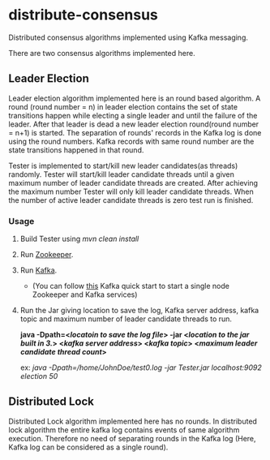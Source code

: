 # distribute-consensus
Distributed consensus algorithms implemented using Kafka messaging. 

There are two consensus algorithms implemented here.

## Leader Election
Leader election algorithm implemented here is an round based algorithm.
A round (round number = n) in leader election contains the set of state transitions happen while electing a single leader and until the failure of the leader.
After that leader is dead a new leader election round(round number = n+1) is started.
The separation of rounds' records in the Kafka log is done using the round numbers.
Kafka records with same round number are the state transitions happened in that round.

Tester is implemented to start/kill new leader candidates(as threads) randomly. 
Tester will start/kill leader candidate threads until a given maximum number of leader candidate threads are created.
After achieving the maximum number Tester will only kill leader candidate threads.
When the number of active leader candidate threads is zero test run is finished.

### Usage

1. Build Tester using *mvn clean install*

1. Run [Zookeeper](https://zookeeper.apache.org/doc/r3.1.2/zookeeperStarted.html). 
2. Run [Kafka](https://kafka.apache.org/quickstart).

    * (You can follow [this](https://kafka.apache.org/quickstart#quickstart_startserver)  Kafka quick start to start a single node Zookeeper and Kafka services)

4. Run the Jar  giving location to save the log, Kafka server address, kafka topic and maximum number of leader candidate threads to run.

    __java -Dpath=<_locatoin to save the log file_> -jar <_location to the jar built in 3._> <_kafka server address_> <_kafka topic_> <_maximum leader candidate thread count_>__
    
    ex: _java -Dpath=/home/JohnDoe/test0.log -jar Tester.jar localhost:9092 election 50_

## Distributed Lock
Distributed Lock algorithm implemented here has no rounds. 
In distributed lock algorithm the entire kafka log contains events of same algorithm execution.
Therefore no need of separating rounds in the Kafka log (Here, Kafka log can be considered as a single round).
